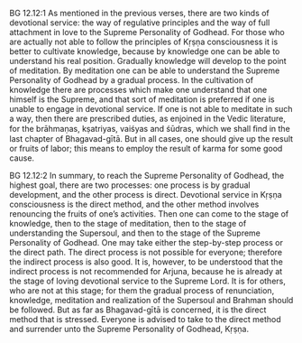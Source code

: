 BG 12.12:1	As mentioned in the previous verses, there are two kinds of devotional service: the way of regulative principles and the way of full attachment in love to the Supreme Personality of Godhead. For those who are actually not able to follow the principles of Kṛṣṇa consciousness it is better to cultivate knowledge, because by knowledge one can be able to understand his real position. Gradually knowledge will develop to the point of meditation. By meditation one can be able to understand the Supreme Personality of Godhead by a gradual process. In the cultivation of knowledge there are processes which make one understand that one himself is the Supreme, and that sort of meditation is preferred if one is unable to engage in devotional service. If one is not able to meditate in such a way, then there are prescribed duties, as enjoined in the Vedic literature, for the brāhmaṇas, kṣatriyas, vaiśyas and śūdras, which we shall ﬁnd in the last chapter of Bhagavad-gītā. But in all cases, one should give up the result or fruits of labor; this means to employ the result of karma for some good cause.

BG 12.12:2	In summary, to reach the Supreme Personality of Godhead, the highest goal, there are two processes: one process is by gradual development, and the other process is direct. Devotional service in Kṛṣṇa consciousness is the direct method, and the other method involves renouncing the fruits of one’s activities. Then one can come to the stage of knowledge, then to the stage of meditation, then to the stage of understanding the Supersoul, and then to the stage of the Supreme Personality of Godhead. One may take either the step-by-step process or the direct path. The direct process is not possible for everyone; therefore the indirect process is also good. It is, however, to be understood that the indirect process is not recommended for Arjuna, because he is already at the stage of loving devotional service to the Supreme Lord. It is for others, who are not at this stage; for them the gradual process of renunciation, knowledge, meditation and realization of the Supersoul and Brahman should be followed. But as far as Bhagavad-gītā is concerned, it is the direct method that is stressed. Everyone is advised to take to the direct method and surrender unto the Supreme Personality of Godhead, Kṛṣṇa.